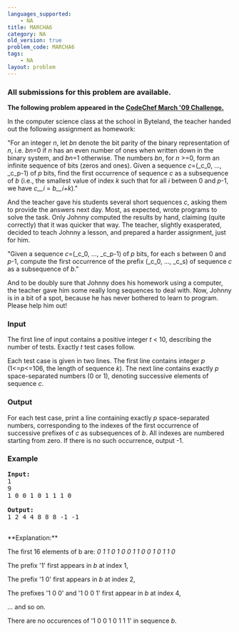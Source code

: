 ```yaml
---
languages_supported:
    - NA
title: MARCHA6
category: NA
old_version: true
problem_code: MARCHA6
tags:
    - NA
layout: problem
---
```

###  All submissions for this problem are available. 

**The following problem appeared in the [CodeChef March '09 Challenge.](http://www.codechef.com/MARCH09/)**

In the computer science class at the school in Byteland, the teacher handed out the following assignment as homework:

"For an integer _n_, let _bn_ denote the bit parity of the binary representation of _n_, i.e. _bn_=0 if _n_ has an even number of ones when written down in the binary system, and _bn_=1 otherwise. The numbers _bn_, for _n_ >=0, form an infinite sequence of bits (zeros and ones). Given a sequence _c_=(_c_0, ..., _c_p-1) of _p_ bits, find the first occurrence of sequence _c_ as a subsequence of _b_ (i.e., the smallest value of index _k_ such that for all _i_ between 0 and _p_-1, we have _c__i_ = _b__i+k_)."

And the teacher gave his students several short sequences _c_, asking them to provide the answers next day. Most, as expected, wrote programs to solve the task. Only Johnny computed the results by hand, claiming (quite correctly) that it was quicker that way. The teacher, slightly exasperated, decided to teach Johnny a lesson, and prepared a harder assignment, just for him.

"Given a sequence _c_=(_c_0, ..., _c_p-1) of _p_ bits, for each _s_ between 0 and _p_-1, compute the first occurrence of the prefix (_c_0, ..., _c_s) of sequence _c_ as a subsequence of _b_."

And to be doubly sure that Johnny does his homework using a computer, the teacher gave him some really long sequences to deal with. Now, Johnny is in a bit of a spot, because he has never bothered to learn to program. Please help him out!

### Input

The first line of input contains a positive integer _t_ < 10, describing the number of tests. Exactly _t_ test cases follow.

Each test case is given in two lines. The first line contains integer _p_ (1<=_p_<=106, the length of sequence _k_). The next line contains exactly _p_ space-separated numbers (0 or 1), denoting successive elements of sequence _c_.

### Output

For each test case, print a line containing exactly _p_ space-separated numbers, corresponding to the indexes of the first occurrence of successive prefixes of _c_ as subsequences of _b_. All indexes are numbered starting from zero. If there is no such occurrence, output -1.

### Example

<pre>
<b>Input:</b>
1
9
1 0 0 1 0 1 1 1 0

<b>Output:</b>
1 2 4 4 8 8 8 -1 -1

</pre>**Explanation:**
The first 16 elements of b are:
_0 1 1 0 1 0 0 1 1 0 0 1 0 1 1 0_

The prefix '1' first appears in _b_ at index 1,

The prefix '1 0' first appears in _b_ at index 2,

The prefixes '1 0 0' and '1 0 0 1' first appear in _b_ at index 4,

... and so on.

There are no occurences of '1 0 0 1 0 1 1 1' in sequence _b_.
